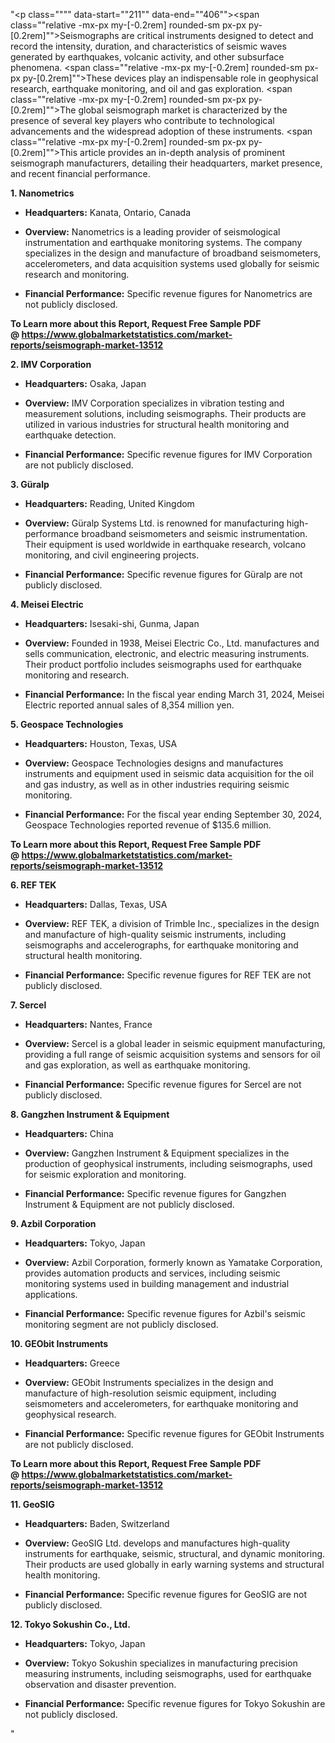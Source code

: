 "<p class="""" data-start=""211"" data-end=""406""><span class=""relative -mx-px my-[-0.2rem] rounded-sm px-px py-[0.2rem]"">Seismographs are critical instruments designed to detect and record the intensity, duration, and characteristics of seismic waves generated by earthquakes, volcanic activity, and other subsurface phenomena.</span> <span class=""relative -mx-px my-[-0.2rem] rounded-sm px-px py-[0.2rem]"">These devices play an indispensable role in geophysical research, earthquake monitoring, and oil and gas exploration.</span> <span class=""relative -mx-px my-[-0.2rem] rounded-sm px-px py-[0.2rem]"">The global seismograph market is characterized by the presence of several key players who contribute to technological advancements and the widespread adoption of these instruments.</span> <span class=""relative -mx-px my-[-0.2rem] rounded-sm px-px py-[0.2rem]"">This article provides an in-depth analysis of prominent seismograph manufacturers, detailing their headquarters, market presence, and recent financial performance.</span></p>
<p class="""" data-start=""408"" data-end=""426""><strong data-start=""408"" data-end=""426"">1. Nanometrics</strong></p>
<ul data-start=""428"" data-end=""784"">
<li class="""" data-start=""428"" data-end=""529"">
<p class="""" data-start=""430"" data-end=""529""><strong data-start=""430"" data-end=""447"">Headquarters:</strong> <span class=""relative -mx-px my-[-0.2rem] rounded-sm px-px py-[0.2rem]"">Kanata, Ontario, Canada</span></p>
</li>
<li class="""" data-start=""530"" data-end=""669"">
<p class="""" data-start=""532"" data-end=""669""><strong data-start=""532"" data-end=""545"">Overview:</strong> <span class=""relative -mx-px my-[-0.2rem] rounded-sm px-px py-[0.2rem]"">Nanometrics is a leading provider of seismological instrumentation and earthquake monitoring systems.</span> <span class=""relative -mx-px my-[-0.2rem] rounded-sm px-px py-[0.2rem]"">The company specializes in the design and manufacture of broadband seismometers, accelerometers, and data acquisition systems used globally for seismic research and monitoring.</span></p>
</li>
<li class="""" data-start=""670"" data-end=""784"">
<p class="""" data-start=""672"" data-end=""784""><strong data-start=""672"" data-end=""698"">Financial Performance:</strong> <span class=""relative -mx-px my-[-0.2rem] rounded-sm px-px py-[0.2rem]"">Specific revenue figures for Nanometrics are not publicly disclosed.</span></p>
</li>
</ul>
<p class="""" data-start=""786"" data-end=""808""><strong data-start=""786"" data-end=""808""><strong>To Learn more about this Report, Request Free Sample PDF @&nbsp;<a href=""https://www.globalmarketstatistics.com/market-reports/seismograph-market-13512"">https://www.globalmarketstatistics.com/market-reports/seismograph-market-13512</a></strong></strong></p>
<p class="""" data-start=""786"" data-end=""808""><strong data-start=""786"" data-end=""808"">2. IMV Corporation</strong></p>
<ul data-start=""810"" data-end=""1172"">
<li class="""" data-start=""810"" data-end=""915"">
<p class="""" data-start=""812"" data-end=""915""><strong data-start=""812"" data-end=""829"">Headquarters:</strong> <span class=""relative -mx-px my-[-0.2rem] rounded-sm px-px py-[0.2rem]"">Osaka, Japan</span></p>
</li>
<li class="""" data-start=""916"" data-end=""1057"">
<p class="""" data-start=""918"" data-end=""1057""><strong data-start=""918"" data-end=""931"">Overview:</strong> <span class=""relative -mx-px my-[-0.2rem] rounded-sm px-px py-[0.2rem]"">IMV Corporation specializes in vibration testing and measurement solutions, including seismographs.</span> <span class=""relative -mx-px my-[-0.2rem] rounded-sm px-px py-[0.2rem]"">Their products are utilized in various industries for structural health monitoring and earthquake detection.</span></p>
</li>
<li class="""" data-start=""1058"" data-end=""1172"">
<p class="""" data-start=""1060"" data-end=""1172""><strong data-start=""1060"" data-end=""1086"">Financial Performance:</strong> <span class=""relative -mx-px my-[-0.2rem] rounded-sm px-px py-[0.2rem]"">Specific revenue figures for IMV Corporation are not publicly disclosed.</span></p>
</li>
</ul>
<p class="""" data-start=""1174"" data-end=""1187""><strong data-start=""1174"" data-end=""1187"">3. G&uuml;ralp</strong></p>
<ul data-start=""1189"" data-end=""1551"">
<li class="""" data-start=""1189"" data-end=""1294"">
<p class="""" data-start=""1191"" data-end=""1294""><strong data-start=""1191"" data-end=""1208"">Headquarters:</strong> <span class=""relative -mx-px my-[-0.2rem] rounded-sm px-px py-[0.2rem]"">Reading, United Kingdom</span></p>
</li>
<li class="""" data-start=""1295"" data-end=""1436"">
<p class="""" data-start=""1297"" data-end=""1436""><strong data-start=""1297"" data-end=""1310"">Overview:</strong> <span class=""relative -mx-px my-[-0.2rem] rounded-sm px-px py-[0.2rem]"">G&uuml;ralp Systems Ltd. is renowned for manufacturing high-performance broadband seismometers and seismic instrumentation.</span> <span class=""relative -mx-px my-[-0.2rem] rounded-sm px-px py-[0.2rem]"">Their equipment is used worldwide in earthquake research, volcano monitoring, and civil engineering projects.</span></p>
</li>
<li class="""" data-start=""1437"" data-end=""1551"">
<p class="""" data-start=""1439"" data-end=""1551""><strong data-start=""1439"" data-end=""1465"">Financial Performance:</strong> <span class=""relative -mx-px my-[-0.2rem] rounded-sm px-px py-[0.2rem]"">Specific revenue figures for G&uuml;ralp are not publicly disclosed.</span></p>
</li>
</ul>
<p class="""" data-start=""1553"" data-end=""1575""><strong data-start=""1553"" data-end=""1575"">4. Meisei Electric</strong></p>
<ul data-start=""1577"" data-end=""1979"">
<li class="""" data-start=""1577"" data-end=""1682"">
<p class="""" data-start=""1579"" data-end=""1682""><strong data-start=""1579"" data-end=""1596"">Headquarters:</strong> <span class=""relative -mx-px my-[-0.2rem] rounded-sm px-px py-[0.2rem]"">Isesaki-shi, Gunma, Japan</span></p>
</li>
<li class="""" data-start=""1683"" data-end=""1824"">
<p class="""" data-start=""1685"" data-end=""1824""><strong data-start=""1685"" data-end=""1698"">Overview:</strong> <span class=""relative -mx-px my-[-0.2rem] rounded-sm px-px py-[0.2rem]"">Founded in 1938, Meisei Electric Co., Ltd. manufactures and sells communication, electronic, and electric measuring instruments.</span> <span class=""relative -mx-px my-[-0.2rem] rounded-sm px-px py-[0.2rem]"">Their product portfolio includes seismographs used for earthquake monitoring and research.</span></p>
</li>
<li class="""" data-start=""1825"" data-end=""1979"">
<p class="""" data-start=""1827"" data-end=""1979""><strong data-start=""1827"" data-end=""1853"">Financial Performance:</strong> <span class=""relative -mx-px my-[-0.2rem] rounded-sm px-px py-[0.2rem]"">In the fiscal year ending March 31, 2024, Meisei Electric reported annual sales of 8,354 million yen.</span></p>
</li>
</ul>
<p class="""" data-start=""1981"" data-end=""2009""><strong data-start=""1981"" data-end=""2009"">5. Geospace Technologies</strong></p>
<ul data-start=""2011"" data-end=""2373"">
<li class="""" data-start=""2011"" data-end=""2116"">
<p class="""" data-start=""2013"" data-end=""2116""><strong data-start=""2013"" data-end=""2030"">Headquarters:</strong> <span class=""relative -mx-px my-[-0.2rem] rounded-sm px-px py-[0.2rem]"">Houston, Texas, USA</span></p>
</li>
<li class="""" data-start=""2117"" data-end=""2218"">
<p class="""" data-start=""2119"" data-end=""2218""><strong data-start=""2119"" data-end=""2132"">Overview:</strong> <span class=""relative -mx-px my-[-0.2rem] rounded-sm px-px py-[0.2rem]"">Geospace Technologies designs and manufactures instruments and equipment used in seismic data acquisition for the oil and gas industry, as well as in other industries requiring seismic monitoring.</span></p>
</li>
<li class="""" data-start=""2219"" data-end=""2373"">
<p class="""" data-start=""2221"" data-end=""2373""><strong data-start=""2221"" data-end=""2247"">Financial Performance:</strong> <span class=""relative -mx-px my-[-0.2rem] rounded-sm px-px py-[0.2rem]"">For the fiscal year ending September 30, 2024, Geospace Technologies reported revenue of $135.6 million.</span></p>
</li>
</ul>
<p class="""" data-start=""2375"" data-end=""2389""><strong data-start=""2375"" data-end=""2389""><strong>To Learn more about this Report, Request Free Sample PDF @&nbsp;<a href=""https://www.globalmarketstatistics.com/market-reports/seismograph-market-13512"">https://www.globalmarketstatistics.com/market-reports/seismograph-market-13512</a></strong></strong></p>
<p class="""" data-start=""2375"" data-end=""2389""><strong data-start=""2375"" data-end=""2389"">6. REF TEK</strong></p>
<ul data-start=""2391"" data-end=""2713"">
<li class="""" data-start=""2391"" data-end=""2496"">
<p class="""" data-start=""2393"" data-end=""2496""><strong data-start=""2393"" data-end=""2410"">Headquarters:</strong> <span class=""relative -mx-px my-[-0.2rem] rounded-sm px-px py-[0.2rem]"">Dallas, Texas, USA</span></p>
</li>
<li class="""" data-start=""2497"" data-end=""2598"">
<p class="""" data-start=""2499"" data-end=""2598""><strong data-start=""2499"" data-end=""2512"">Overview:</strong> <span class=""relative -mx-px my-[-0.2rem] rounded-sm px-px py-[0.2rem]"">REF TEK, a division of Trimble Inc., specializes in the design and manufacture of high-quality seismic instruments, including seismographs and accelerographs, for earthquake monitoring and structural health monitoring.</span></p>
</li>
<li class="""" data-start=""2599"" data-end=""2713"">
<p class="""" data-start=""2601"" data-end=""2713""><strong data-start=""2601"" data-end=""2627"">Financial Performance:</strong> <span class=""relative -mx-px my-[-0.2rem] rounded-sm px-px py-[0.2rem]"">Specific revenue figures for REF TEK are not publicly disclosed.</span></p>
</li>
</ul>
<p class="""" data-start=""2715"" data-end=""2728""><strong data-start=""2715"" data-end=""2728"">7. Sercel</strong></p>
<ul data-start=""2730"" data-end=""3052"">
<li class="""" data-start=""2730"" data-end=""2835"">
<p class="""" data-start=""2732"" data-end=""2835""><strong data-start=""2732"" data-end=""2749"">Headquarters:</strong> <span class=""relative -mx-px my-[-0.2rem] rounded-sm px-px py-[0.2rem]"">Nantes, France</span></p>
</li>
<li class="""" data-start=""2836"" data-end=""2937"">
<p class="""" data-start=""2838"" data-end=""2937""><strong data-start=""2838"" data-end=""2851"">Overview:</strong> <span class=""relative -mx-px my-[-0.2rem] rounded-sm px-px py-[0.2rem]"">Sercel is a global leader in seismic equipment manufacturing, providing a full range of seismic acquisition systems and sensors for oil and gas exploration, as well as earthquake monitoring.</span></p>
</li>
<li class="""" data-start=""2938"" data-end=""3052"">
<p class="""" data-start=""2940"" data-end=""3052""><strong data-start=""2940"" data-end=""2966"">Financial Performance:</strong> <span class=""relative -mx-px my-[-0.2rem] rounded-sm px-px py-[0.2rem]"">Specific revenue figures for Sercel are not publicly disclosed.</span></p>
</li>
</ul>
<p class="""" data-start=""3054"" data-end=""3092""><strong data-start=""3054"" data-end=""3092"">8. Gangzhen Instrument &amp; Equipment</strong></p>
<ul data-start=""3094"" data-end=""3416"">
<li class="""" data-start=""3094"" data-end=""3199"">
<p class="""" data-start=""3096"" data-end=""3199""><strong data-start=""3096"" data-end=""3113"">Headquarters:</strong> <span class=""relative -mx-px my-[-0.2rem] rounded-sm px-px py-[0.2rem]"">China</span></p>
</li>
<li class="""" data-start=""3200"" data-end=""3301"">
<p class="""" data-start=""3202"" data-end=""3301""><strong data-start=""3202"" data-end=""3215"">Overview:</strong> <span class=""relative -mx-px my-[-0.2rem] rounded-sm px-px py-[0.2rem]"">Gangzhen Instrument &amp; Equipment specializes in the production of geophysical instruments, including seismographs, used for seismic exploration and monitoring.</span></p>
</li>
<li class="""" data-start=""3302"" data-end=""3416"">
<p class="""" data-start=""3304"" data-end=""3416""><strong data-start=""3304"" data-end=""3330"">Financial Performance:</strong> <span class=""relative -mx-px my-[-0.2rem] rounded-sm px-px py-[0.2rem]"">Specific revenue figures for Gangzhen Instrument &amp; Equipment are not publicly disclosed.</span></p>
</li>
</ul>
<p class="""" data-start=""3418"" data-end=""3442""><strong data-start=""3418"" data-end=""3442"">9. Azbil Corporation</strong></p>
<ul data-start=""3444"" data-end=""3766"">
<li class="""" data-start=""3444"" data-end=""3549"">
<p class="""" data-start=""3446"" data-end=""3549""><strong data-start=""3446"" data-end=""3463"">Headquarters:</strong> <span class=""relative -mx-px my-[-0.2rem] rounded-sm px-px py-[0.2rem]"">Tokyo, Japan</span></p>
</li>
<li class="""" data-start=""3550"" data-end=""3651"">
<p class="""" data-start=""3552"" data-end=""3651""><strong data-start=""3552"" data-end=""3565"">Overview:</strong> <span class=""relative -mx-px my-[-0.2rem] rounded-sm px-px py-[0.2rem]"">Azbil Corporation, formerly known as Yamatake Corporation, provides automation products and services, including seismic monitoring systems used in building management and industrial applications.</span></p>
</li>
<li class="""" data-start=""3652"" data-end=""3766"">
<p class="""" data-start=""3654"" data-end=""3766""><strong data-start=""3654"" data-end=""3680"">Financial Performance:</strong> <span class=""relative -mx-px my-[-0.2rem] rounded-sm px-px py-[0.2rem]"">Specific revenue figures for Azbil's seismic monitoring segment are not publicly disclosed.</span></p>
</li>
</ul>
<p class="""" data-start=""3768"" data-end=""3794""><strong data-start=""3768"" data-end=""3794"">10. GEObit Instruments</strong></p>
<ul data-start=""3796"" data-end=""4118"">
<li class="""" data-start=""3796"" data-end=""3901"">
<p class="""" data-start=""3798"" data-end=""3901""><strong data-start=""3798"" data-end=""3815"">Headquarters:</strong> <span class=""relative -mx-px my-[-0.2rem] rounded-sm px-px py-[0.2rem]"">Greece</span></p>
</li>
<li class="""" data-start=""3902"" data-end=""4003"">
<p class="""" data-start=""3904"" data-end=""4003""><strong data-start=""3904"" data-end=""3917"">Overview:</strong> <span class=""relative -mx-px my-[-0.2rem] rounded-sm px-px py-[0.2rem]"">GEObit Instruments specializes in the design and manufacture of high-resolution seismic equipment, including seismometers and accelerometers, for earthquake monitoring and geophysical research.</span></p>
</li>
<li class="""" data-start=""4004"" data-end=""4118"">
<p class="""" data-start=""4006"" data-end=""4118""><strong data-start=""4006"" data-end=""4032"">Financial Performance:</strong> <span class=""relative -mx-px my-[-0.2rem] rounded-sm px-px py-[0.2rem]"">Specific revenue figures for GEObit Instruments are not publicly disclosed.</span></p>
</li>
</ul>
<p class="""" data-start=""4120"" data-end=""4134""><strong data-start=""4120"" data-end=""4134""><strong>To Learn more about this Report, Request Free Sample PDF @&nbsp;<a href=""https://www.globalmarketstatistics.com/market-reports/seismograph-market-13512"">https://www.globalmarketstatistics.com/market-reports/seismograph-market-13512</a></strong></strong></p>
<p class="""" data-start=""4120"" data-end=""4134""><strong data-start=""4120"" data-end=""4134"">11. GeoSIG</strong></p>
<ul data-start=""4136"" data-end=""4498"">
<li class="""" data-start=""4136"" data-end=""4241"">
<p class="""" data-start=""4138"" data-end=""4241""><strong data-start=""4138"" data-end=""4155"">Headquarters:</strong> <span class=""relative -mx-px my-[-0.2rem] rounded-sm px-px py-[0.2rem]"">Baden, Switzerland</span></p>
</li>
<li class="""" data-start=""4242"" data-end=""4383"">
<p class="""" data-start=""4244"" data-end=""4383""><strong data-start=""4244"" data-end=""4257"">Overview:</strong> <span class=""relative -mx-px my-[-0.2rem] rounded-sm px-px py-[0.2rem]"">GeoSIG Ltd. develops and manufactures high-quality instruments for earthquake, seismic, structural, and dynamic monitoring.</span> <span class=""relative -mx-px my-[-0.2rem] rounded-sm px-px py-[0.2rem]"">Their products are used globally in early warning systems and structural health monitoring.</span></p>
</li>
<li class="""" data-start=""4384"" data-end=""4498"">
<p class="""" data-start=""4386"" data-end=""4498""><strong data-start=""4386"" data-end=""4412"">Financial Performance:</strong> <span class=""relative -mx-px my-[-0.2rem] rounded-sm px-px py-[0.2rem]"">Specific revenue figures for GeoSIG are not publicly disclosed.</span></p>
</li>
</ul>
<p class="""" data-start=""4500"" data-end=""4532""><strong data-start=""4500"" data-end=""4532"">12. Tokyo Sokushin Co., Ltd.</strong></p>
<ul data-start=""4534"" data-end=""4856"">
<li class="""" data-start=""4534"" data-end=""4639"">
<p class="""" data-start=""4536"" data-end=""4639""><strong data-start=""4536"" data-end=""4553"">Headquarters:</strong> <span class=""relative -mx-px my-[-0.2rem] rounded-sm px-px py-[0.2rem]"">Tokyo, Japan</span></p>
</li>
<li class="""" data-start=""4640"" data-end=""4741"">
<p class="""" data-start=""4642"" data-end=""4741""><strong data-start=""4642"" data-end=""4655"">Overview:</strong> <span class=""relative -mx-px my-[-0.2rem] rounded-sm px-px py-[0.2rem]"">Tokyo Sokushin specializes in manufacturing precision measuring instruments, including seismographs, used for earthquake observation and disaster prevention.</span></p>
</li>
<li class="""" data-start=""4742"" data-end=""4856"">
<p class="""" data-start=""4744"" data-end=""4856""><strong data-start=""4744"" data-end=""4770"">Financial Performance:</strong> <span class=""relative -mx-px my-[-0.2rem] rounded-sm px-px py-[0.2rem]"">Specific revenue figures for Tokyo Sokushin are not publicly disclosed.</span></p>
</li>
</ul>"
